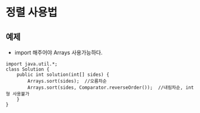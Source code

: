 # 정렬 사용법
## 예제
* import 해주어야 Arrays 사용가능하다.
```
import java.util.*;
class Solution {
    public int solution(int[] sides) {
        Arrays.sort(sides);  //오름차순
        Arrays.sort(sides, Comparator.reverseOrder());  //내림차순, int형 사용불가
    }
}
```
